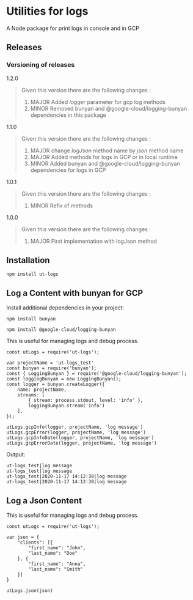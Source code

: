 # Utilities for logs
A Node package for print logs in console and in GCP

## Releases

### Versioning of releases

1.2.0

> Given this version there are the following changes :
>
> 1. MAJOR Added *logger* parameter for gcp log methods
> 3. MINOR Removed bunyan and @google-cloud/logging-bunyan dependencies in this package

1.1.0

> Given this version there are the following changes :
>
> 1. MAJOR change *logJson* method name by *json* method name
> 2. MAJOR Added methods for logs in GCP or in local runtime
> 3. MINOR Added bunyan and @google-cloud/logging-bunyan dependencies for logs in GCP

1.0.1

> Given this version there are the following changes :
>
> 1. MINOR Refix of methods

1.0.0

> Given this version there are the following changes :
>
> 1. MAJOR First implementation with logJson method

## Installation


```
npm install ut-logs
```

## Log a Content with bunyan for GCP

Install additional dependencies in your project:

```
npm install bunyan

npm install @google-cloud/logging-bunyan
```

This is useful for managing logs and debug process.

```
const utLogs = require('ut-logs');

var projectName = 'ut-logs_test'
const bunyan = require('bunyan');
const { LoggingBunyan } = require('@google-cloud/logging-bunyan');
const loggingBunyan = new LoggingBunyan();
const logger = bunyan.createLogger({
    name: projectName,
    streams: [
        { stream: process.stdout, level: 'info' },
        loggingBunyan.stream('info')
    ],
});

utLogs.gcpInfo(logger, projectName, 'log message')
utLogs.gcpError(logger, projectName, 'log message')
utLogs.gcpInfoDate(logger, projectName, 'log message')
utLogs.gcpErrorDate(logger, projectName, 'log message')
```

Output:

```
ut-logs_test|log message
ut-logs_test|log message
ut-logs_test|2020-11-17 14:12:38|log message
ut-logs_test|2020-11-17 14:12:38|log message
```

## Log a Json Content

This is useful for managing logs and debug process.


```
const utLogs = require('ut-logs');

var json = {
    "clients": [{
        "first_name": "John",
        "last_name": "Doe"
    }, {
        "first_name": "Anna",
        "last_name": "Smith"
    }]
}

utLogs.json(json)
```